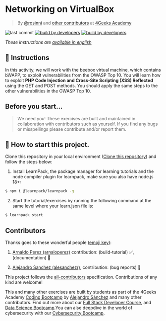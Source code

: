 <!-- hide -->
# Networking on VirtualBox

> By [@rosinni](https://github.com/rosinni) and [other contributors](https://github.com/breatheco-de/owasp-top10-injection/graphs/contributors) at [4Geeks Academy](https://4geeksacademy.co/)

![last commit](https://img.shields.io/github/last-commit/owasp-top10-injection)
[![build by developers](https://img.shields.io/badge/build_by-Developers-blue)](https://4geeks.com)
[![build by developers](https://img.shields.io/twitter/follow/4geeksacademy?style=social&logo=twitter)](https://twitter.com/4geeksacademy)

*These instructions are [available in english](https://github.com/breatheco-de/owasp-top10-injection/blob/main/README.md)*
<!-- endhide -->

## 📝 Instructions

In this activity, we will work with the beebox virtual machine, which contains bWAPP, to exploit vulnerabilities from the OWASP Top 10. You will learn how to exploit **PHP Code Injection and Cross-Site Scripting (XSS) Reflected** using the GET and POST methods. You should apply the same steps to the other vulnerabilities in the OWASP Top 10.

<!-- hide -->

## Before you start...

> We need you! These exercises are built and maintained in collaboration with contributors such as yourself. If you find any bugs or misspellings please contribute and/or report them.

<!-- endhide -->

## 🌱 How to start this project.

Clone this repository in your local environment ([Clone this repository](https://github.com/breatheco-de/owasp-top10-injection)) and follow the steps below:

1. Install LearnPack, the package manager for learning tutorials and the node compiler plugin for learnpack, make sure you also have node.js 18+:

```bash
$ npm i @learnpack/learnpack -g
```

2. Start the tutorial/exercises by running the following command at the same level where your learn.json file is:

```bash
$ learnpack start
```
<!--hide-->

## Contributors

Thanks goes to these wonderful people ([emoji key](https://github.com/kentcdodds/all-contributors#emoji-key)):

1. [Arnaldo Perez (arnaloperez)](https://github.com/arnaloperez) contribution: (build-tutorial) ✅, (documentation) 📖
  
2. [Alejandro Sanchez (alesanchezr)](https://github.com/alesanchezr),  contribution: (bug reports) 🐛


This project follows the [all-contributors](https://github.com/kentcdodds/all-contributors) specification. Contributions of any kind are welcome!

This and many other exercises are built by students as part of the 4Geeks Academy [Coding Bootcamp](https://4geeksacademy.com/us/coding-bootcamp) by [Alejandro Sánchez](https://twitter.com/alesanchezr) and many other contributors. Find out more about our [Full Stack Developer Course](https://4geeksacademy.com/us/coding-bootcamps/part-time-full-stack-developer), and  [Data Science Bootcamp](https://4geeksacademy.com/us/coding-bootcamps/datascience-machine-learning).You can alse deepdive in the world of cybersecurity with our [Cybersecurity Bootcamp](https://4geeksacademy.com/us/coding-bootcamps/cybersecurity).
<!-- endhide -->